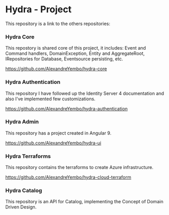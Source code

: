 # Hydra - Project
This repository is a link to the others repositories:

### Hydra Core

This repostory is shared core of this project, it includes: Event and Command handlers, DomainException, Entity and AggregateRoot, IRepositories for Database, Eventsource persisting, etc.

https://github.com/AlexandreYembo/hydra-core

### Hydra Authentication

This repository I have followed up the Identity Server 4 documentation and also I've implemented few customizations.

https://github.com/AlexandreYembo/hydra-authentication

### Hydra Admin

This repository has a project created in Angular 9.

https://github.com/AlexandreYembo/hydra-ui

### Hydra Terraforms

This repository contains the terraforms to create Azure infrastructure.

https://github.com/AlexandreYembo/hydra-cloud-terraform

### Hydra Catalog

This repository is an API for Catalog, implementing the Concept of Domain Driven Design.

